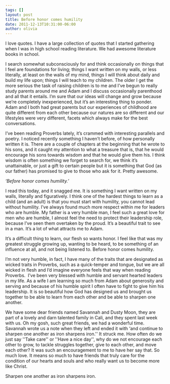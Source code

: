 ```yaml
---
tags: []
layout: post
title: Before honor comes humility
date: 2011-12-13T10:31:00-06:00
author: olivia
---
```


I love quotes. I have a large collection of quotes that I started gathering when I was in high school reading literature. We had awesome literature books in school.

I search somewhat subconsciously for and think occasionally on things that I feel are foundations for living; things I want written on my walls, or less literally, at least on the walls of my mind, things I will think about daily and build my life upon; things I will teach to my children. The older I get the more serious the task of raising children is to me and I’ve begun to really study parents around me and Adam and I discuss occasionally parenthood and all that it entails. I’m sure that our ideas will change and grow because we’re completely inexperienced, but it’s an interesting thing to ponder. Adam and I both had great parents but our experiences of childhood are quite different from each other because our natures are so different and our lifestyles were very different, facets which always make for the best conversations.

I’ve been reading Proverbs lately, it’s crammed with interesting parallels and poetry. I noticed recently something I haven’t before, of how personally written it is. There are a couple of chapters at the beginning that he wrote to his sons, and it caught my attention to what a treasure that is, that he would encourage his sons towards wisdom and that he would give them his. I think wisdom is often something we forget to search for, we think it’s unattainable, or just a gift to certain people but it is something that God (as our father) has promised to give to those who ask for it. Pretty awesome.

_‘Before honor comes humility.’_

I read this today, and it snagged me. It is something I want written on my walls, literally and figuratively. I think one of the hardest things to learn as a child (and an adult) is that you must start with humility, you cannot lead without humility. I’ve always found much more respect within me for leaders who are humble. My father is a very humble man, I feel such a great love for men who are humble, I almost feel the need to protect their leadership role, because I’ve seen them overtaken by the proud. It’s a beautiful trait to see in a man. It’s a lot of what attracts me to Adam.

It’s a difficult thing to learn, our flesh so wants honor. I feel like that was my greatest struggle growing up, wanting to be heard, to be something of an influence at all, and not being listened to. Before honor comes humility.

I’m not very humble, in fact, I have many of the traits that are designated as wicked traits in Proverbs, such as a quick-temper and tongue, but we are all wicked in flesh and I’d imagine everyone feels that way when reading Proverbs. 
I’ve been very blessed with humble and servant hearted leaders in my life. As a wife I am learning so much from Adam about generosity and serving and because of his humble spirit I often have to fight to give him his leadership. It is so beautiful how God has designed us and brought us together to be able to learn from each other and be able to sharpen one another.

We have some dear friends named Savannah and Dusty Moon, they are part of a lovely and darn talented family in Cali, and they spent last week with us. Oh my gosh, such great friends, we had a wonderful time. Savannah wrote us a note when they left and ended it with ‘and continue to sharpen one another as iron sharpens iron.'' It struck me. How often do we just say ''Take care'' or ''Have a nice day'', why do we not encourage each other to grow, to tackle struggles together, give to each other, and move each other? It was such an encouragement to me to have her say that. So much love. It means so much to have friends that truly care for the condition of our hearts and souls and who really want us to become more like Christ.

Sharpen one another as iron sharpens iron.
